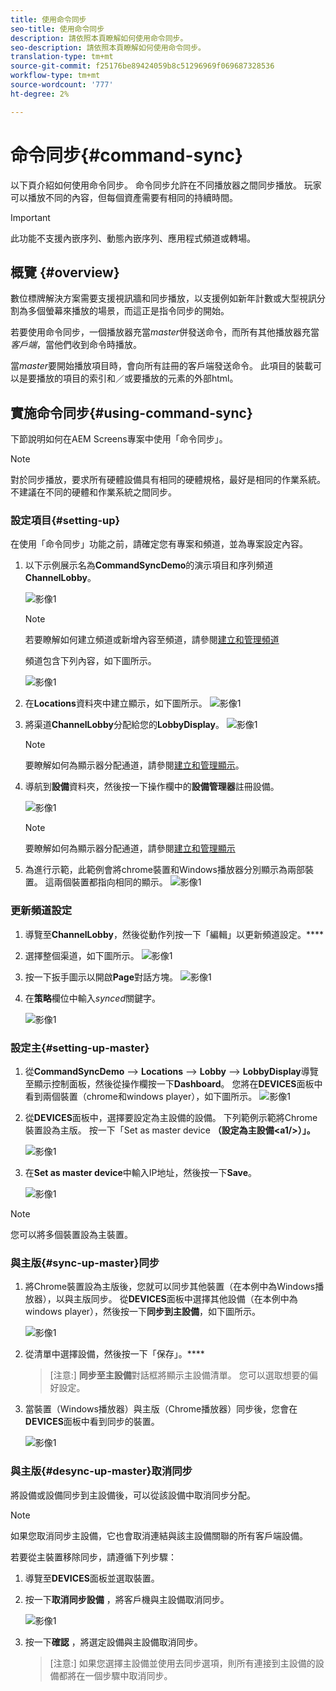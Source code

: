 ```yaml
---
title: 使用命令同步
seo-title: 使用命令同步
description: 請依照本頁瞭解如何使用命令同步。
seo-description: 請依照本頁瞭解如何使用命令同步。
translation-type: tm+mt
source-git-commit: f25176be89424059b8c51296969f069687328536
workflow-type: tm+mt
source-wordcount: '777'
ht-degree: 2%

---
```



# 命令同步{#command-sync}

以下頁介紹如何使用命令同步。 命令同步允許在不同播放器之間同步播放。 玩家可以播放不同的內容，但每個資產需要有相同的持續時間。

>[!IMPORTANT]
>
>此功能不支援內嵌序列、動態內嵌序列、應用程式頻道或轉場。

## 概覽 {#overview}

數位標牌解決方案需要支援視訊牆和同步播放，以支援例如新年計數或大型視訊分割為多個螢幕來播放的場景，而這正是指令同步的開始。

若要使用命令同步，一個播放器充當&#x200B;*master*&#x200B;併發送命令，而所有其他播放器充當&#x200B;*客戶端*，當他們收到命令時播放。

當&#x200B;*master*&#x200B;要開始播放項目時，會向所有註冊的客戶端發送命令。 此項目的裝載可以是要播放的項目的索引和／或要播放的元素的外部html。

## 實施命令同步{#using-command-sync}

下節說明如何在AEM Screens專案中使用「命令同步」。

>[!NOTE]
>
>對於同步播放，要求所有硬體設備具有相同的硬體規格，最好是相同的作業系統。 不建議在不同的硬體和作業系統之間同步。

### 設定項目{#setting-up}

在使用「命令同步」功能之前，請確定您有專案和頻道，並為專案設定內容。

1. 以下示例展示名為&#x200B;**CommandSyncDemo**&#x200B;的演示項目和序列頻道&#x200B;**ChannelLobby**。

   ![影像1](assets/command-sync/command-sync1-1.png)

   >[!NOTE]
   >
   >若要瞭解如何建立頻道或新增內容至頻道，請參閱[建立和管理頻道](/help/user-guide/managing-channels.md)

   頻道包含下列內容，如下圖所示。

   ![影像1](assets/command-sync/command-sync2-1.png)

1. 在&#x200B;**Locations**資料夾中建立顯示，如下圖所示。
   ![影像1](assets/command-sync/command-sync3-1.png)

1. 將渠道&#x200B;**ChannelLobby**&#x200B;分配給您的&#x200B;**LobbyDisplay**。
   ![影像1](assets/command-sync/command-sync4-1.png)

   >[!NOTE]
   >
   >要瞭解如何為顯示器分配通道，請參閱[建立和管理顯示](/help/user-guide/managing-displays.md)。

1. 導航到&#x200B;**設備**&#x200B;資料夾，然後按一下操作欄中的&#x200B;**設備管理器**&#x200B;註冊設備。

   ![影像1](assets/command-sync5.png)

   >[!NOTE]
   >
   >要瞭解如何為顯示器分配通道，請參閱[建立和管理顯示](/help/user-guide/managing-displays.md)

1. 為進行示範，此範例會將chrome裝置和Windows播放器分別顯示為兩部裝置。 這兩個裝置都指向相同的顯示。
   ![影像1](assets/command-sync6.png)

### 更新頻道設定

1. 導覽至&#x200B;**ChannelLobby**，然後從動作列按一下「編輯」以更新頻道設定。****

1. 選擇整個渠道，如下圖所示。
   ![影像1](assets/command-sync/command-sync7-1.png)

1. 按一下扳手圖示以開啟&#x200B;**Page**對話方塊。
   ![影像1](assets/command-sync/command-sync8-1.png)

1. 在&#x200B;**策略**&#x200B;欄位中輸入&#x200B;*synced*&#x200B;關鍵字。

   ![影像1](assets/command-sync/command-sync9-1.png)


### 設定主{#setting-up-master}

1. 從&#x200B;**CommandSyncDemo** —> **Locations** —> **Lobby** —> **LobbyDisplay**&#x200B;導覽至顯示控制面板，然後從操作欄按一下&#x200B;**Dashboard**。
您將在**DEVICES**面板中看到兩個裝置（chrome和windows player），如下圖所示。
   ![影像1](assets/command-sync/command-sync10-1.png)

1. 從&#x200B;**DEVICES**&#x200B;面板中，選擇要設定為主設備的設備。 下列範例示範將Chrome裝置設為主版。 按一下「Set as master device **（設定為主設備&lt;a1/>）」。**

   ![影像1](assets/command-sync/command-sync11-1.png)

1. 在&#x200B;**Set as master device**&#x200B;中輸入IP地址，然後按一下&#x200B;**Save**。

   ![影像1](assets/command-sync/command-sync12-1.png)

>[!NOTE]
>
>您可以將多個裝置設為主裝置。

### 與主版{#sync-up-master}同步

1. 將Chrome裝置設為主版後，您就可以同步其他裝置（在本例中為Windows播放器），以與主版同步。
從**DEVICES**&#x200B;面板中選擇其他設備（在本例中為windows player），然後按一下&#x200B;**同步到主設備**，如下圖所示。

   ![影像1](assets/command-sync/command-sync13-1.png)

1. 從清單中選擇設備，然後按一下「保存」。****

   >[注意:]
   > **同步至主設備**&#x200B;對話框將顯示主設備清單。 您可以選取想要的偏好設定。

1. 當裝置（Windows播放器）與主版（Chrome播放器）同步後，您會在&#x200B;**DEVICES**&#x200B;面板中看到同步的裝置。

   ![影像1](assets/command-sync/command-sync14-1.png)

### 與主版{#desync-up-master}取消同步

將設備或設備同步到主設備後，可以從該設備中取消同步分配。

>[!NOTE]
>
>如果您取消同步主設備，它也會取消連結與該主設備關聯的所有客戶端設備。

若要從主裝置移除同步，請遵循下列步驟：

1. 導覽至&#x200B;**DEVICES**&#x200B;面板並選取裝置。

1. 按一下&#x200B;**取消同步設備** ，將客戶機與主設備取消同步。

   ![影像1](assets/command-sync/command-sync15-1.png)

1. 按一下&#x200B;**確認** ，將選定設備與主設備取消同步。

   >[注意:]
   > 如果您選擇主設備並使用去同步選項，則所有連接到主設備的設備都將在一個步驟中取消同步。
